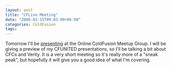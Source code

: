 ```yaml
---
layout: post
title: "CFLive Meeting"
date: "2006-03-15T09:03:00+06:00"
categories: ColdFusion 
tags: 
---
```


Tomorrow I'll be <a href="http://coldfusion.meetup.com/17/events/4874951/">presenting</a> at the Online ColdFusion Meetup Group. I will be giving a preview of my CFUNITED presentations, so I'll be talking a bit about CFCs and Verity. It is a very short meeting so it's really more of a "sneak peak", but hopefully it will give you a good idea of what I'm covering.